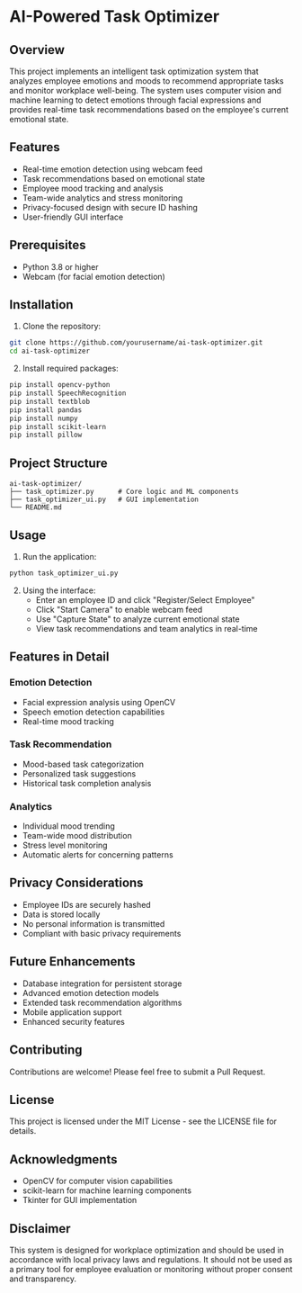# AI-Powered Task Optimizer

## Overview
This project implements an intelligent task optimization system that analyzes employee emotions and moods to recommend appropriate tasks and monitor workplace well-being. The system uses computer vision and machine learning to detect emotions through facial expressions and provides real-time task recommendations based on the employee's current emotional state.

## Features
- Real-time emotion detection using webcam feed
- Task recommendations based on emotional state
- Employee mood tracking and analysis
- Team-wide analytics and stress monitoring
- Privacy-focused design with secure ID hashing
- User-friendly GUI interface

## Prerequisites
- Python 3.8 or higher
- Webcam (for facial emotion detection)

## Installation

1. Clone the repository:
```bash
git clone https://github.com/yourusername/ai-task-optimizer.git
cd ai-task-optimizer
```

2. Install required packages:
```bash
pip install opencv-python
pip install SpeechRecognition
pip install textblob
pip install pandas
pip install numpy
pip install scikit-learn
pip install pillow
```

## Project Structure
```
ai-task-optimizer/
├── task_optimizer.py      # Core logic and ML components
├── task_optimizer_ui.py   # GUI implementation
└── README.md
```

## Usage

1. Run the application:
```bash
python task_optimizer_ui.py
```

2. Using the interface:
   - Enter an employee ID and click "Register/Select Employee"
   - Click "Start Camera" to enable webcam feed
   - Use "Capture State" to analyze current emotional state
   - View task recommendations and team analytics in real-time

## Features in Detail

### Emotion Detection
- Facial expression analysis using OpenCV
- Speech emotion detection capabilities
- Real-time mood tracking

### Task Recommendation
- Mood-based task categorization
- Personalized task suggestions
- Historical task completion analysis

### Analytics
- Individual mood trending
- Team-wide mood distribution
- Stress level monitoring
- Automatic alerts for concerning patterns

## Privacy Considerations
- Employee IDs are securely hashed
- Data is stored locally
- No personal information is transmitted
- Compliant with basic privacy requirements

## Future Enhancements
- Database integration for persistent storage
- Advanced emotion detection models
- Extended task recommendation algorithms
- Mobile application support
- Enhanced security features

## Contributing
Contributions are welcome! Please feel free to submit a Pull Request.

## License
This project is licensed under the MIT License - see the LICENSE file for details.

## Acknowledgments
- OpenCV for computer vision capabilities
- scikit-learn for machine learning components
- Tkinter for GUI implementation

## Disclaimer
This system is designed for workplace optimization and should be used in accordance with local privacy laws and regulations. It should not be used as a primary tool for employee evaluation or monitoring without proper consent and transparency.
